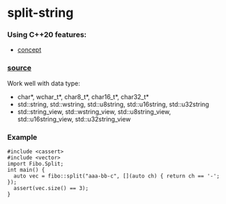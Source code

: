 # split-string
### Using C++20 features:
* [concept](https://en.cppreference.com/w/cpp/header/concepts)
### [source](/include/split.ixx)
Work well with data type:  
* char*, wchar_t*, char8_t*, char16_t*, char32_t*  
* std::string, std::wstring, std::u8string, std::u16string, std::u32string  
* std::string_view, std::wstring_view, std::u8string_view, std::u16string_view, std::u32string_view  
  
### Example  
```
#include <cassert>
#include <vector>
import Fibo.Split;
int main() {
  auto vec = fibo::split("aaa-bb-c", [](auto ch) { return ch == '-'; });
  assert(vec.size() == 3);
}
```
